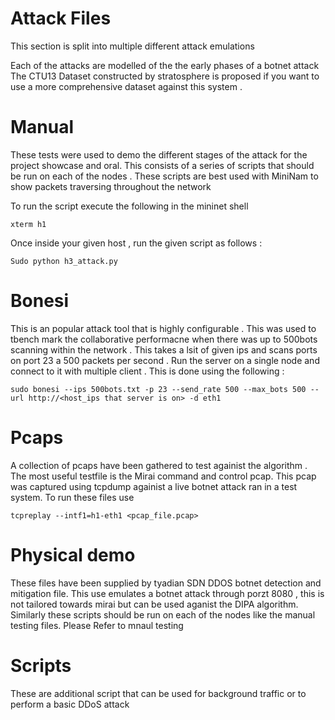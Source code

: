 # Attack Files 
This section is split into multiple different attack emulations

Each of the attacks are modelled of the the early phases of a botnet attack
The CTU13 Dataset constructed by stratosphere is proposed if you want to use a more comprehensive dataset against this system .

# Manual 
These tests were used to demo the different stages of the attack for the project showcase and oral. This consists of a series of scripts that should be run on each of the nodes . These scripts are best used with MiniNam to show packets traversing throughout the network

To run the script execute the following in the mininet shell

``` 
xterm h1
```
Once inside your given host , run the given script as follows : 

```
Sudo python h3_attack.py
```

# Bonesi 
This is an popular attack tool that is highly configurable . This was used to tbench mark the collaborative performacne when there was up to 500bots scanning within the network . This takes a lsit of given ips and scans ports on port 23 a 500 packets per second . Run the server on a single node and connect to it with multiple client . This is done using the following :

```
sudo bonesi --ips 500bots.txt -p 23 --send_rate 500 --max_bots 500 --url http://<host_ips that server is on> -d eth1
```

# Pcaps
A collection of pcaps have been gathered to test againist the algorithm . The most useful testfile is the Mirai command and control pcap. This pcap was captured using tcpdump againist a live botnet attack ran in a test system. To run these files use 

```
tcpreplay --intf1=h1-eth1 <pcap_file.pcap>
```

# Physical demo
These files have been supplied by tyadian SDN DDOS botnet detection and mitigation file. This use emulates a botnet attack through porzt 8080 , this is not tailored towards mirai but can be used aganist the DIPA algorithm.
Similarly these scripts should be run on each of the nodes like the manual testing files. Please Refer to mnaul testing 

# Scripts 
These are additional script that can be used for background traffic or to perform a basic DDoS attack


